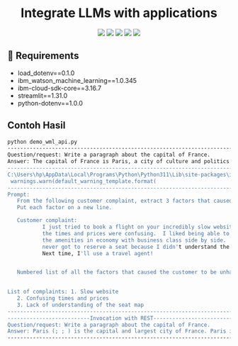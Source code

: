 <h1 align="center">Integrate LLMs with applications</h1>
<div align="center">
<img src="https://img.shields.io/badge/Python-3670A0?style=for-the-badge&logo=python&logoColor=ffdd54">
<img src="https://img.shields.io/badge/Anaconda-3670A0?style=for-the-badge&logo=anaconda&logoColor=white">
<img src="https://img.shields.io/badge/IBM%20Cloud-005C8E?style=for-the-badge&logo=ibmcloud&logoColor=white">
<img src="https://img.shields.io/badge/Streamlit-FF4B5C?style=for-the-badge&logo=streamlit&logoColor=white">
<img src="https://img.shields.io/badge/License-MIT-yellowgreen?style=for-the-badge&logo=opensource&logoColor=white">
</div>

## 🚀 Requirements
   - load_dotenv==0.1.0
   - ibm_watson_machine_learning==1.0.345
   - ibm-cloud-sdk-core==3.16.7
   - streamlit==1.31.0
   - python-dotenv==1.0.0

     
## Contoh Hasil
 ```bash
python demo_wml_api.py
 ---------------------------------------------------------------------------
Question/request: Write a paragraph about the capital of France.
Answer: The capital of France is Paris, a city of culture and politics. It is the seat of the French Government and of the French Parliament, and the country's largest city, with an area of 814 km2 . The city is located on the banks of the Seine, the administrative centre of the Île-de-France region.
---------------------------------------------------------------------------
C:\Users\hp\AppData\Local\Programs\Python\Python311\Lib\site-packages\ibm_watson_machine_learning\foundation_models\utils\utils.py:101: LifecycleWarning: Model 'meta-llama/llama-2-13b-chat' is in deprecated state from 2024-08-26 until None. IDs of alternative models: None. Further details: https://dataplatform.cloud.ibm.com/docs/content/wsj/analyze-data/fm-model-lifecycle.html?context=wx&audience=wdp
  warnings.warn(default_warning_template.format(
---------------------------------------------------------------------------
Prompt: 
    From the following customer complaint, extract 3 factors that caused the customer to be unhappy. 
    Put each factor on a new line. 

    Customer complaint:
            I just tried to book a flight on your incredibly slow website.  All 
            the times and prices were confusing.  I liked being able to compare 
            the amenities in economy with business class side by side.  But I 
            never got to reserve a seat because I didn't understand the seat map.  
            Next time, I'll use a travel agent!


    Numbered list of all the factors that caused the customer to be unhappy:

    
List of complaints: 1. Slow website
    2. Confusing times and prices
    3. Lack of understanding of the seat map
---------------------------------------------------------------------------
--------------------------Invocation with REST-------------------------------------------
Question/request: Write a paragraph about the capital of France.
Answer: Paris (; ; ) is the capital and largest city of France. Paris is located on the left bank of the Seine and covers an area of . It is considered the world's most populous commune (city) with an estimated population of 2,4 million.
---------------------------------------------------------------------------
